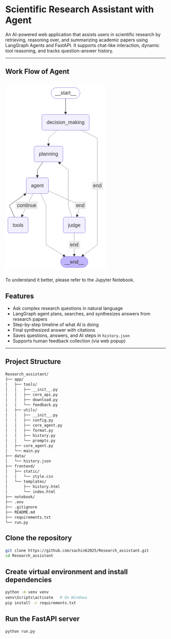 # Scientific Research Assistant with Agent
An AI-powered web application that assists users in scientific research by retrieving, reasoning over, and summarizing academic papers using LangGraph Agents and FastAPI. It supports chat-like interaction, dynamic tool reasoning, and tracks question-answer history.

---
## Work Flow of Agent
![Workflow Image](workflow.png)
---
To understand it better, please refer to the Jupyter Notebook.
## Features

- Ask complex research questions in natural language
- LangGraph agent plans, searches, and synthesizes answers from research papers
- Step-by-step timeline of what AI is doing
- Final synthesized answer with citations
- Saves questions, answers, and AI steps in `history.json`
- Supports human feedback collection (via web popup)

---

##  Project Structure
```
Research_assistant/
├── app/
│   ├── tools/
│   │   ├── __init__.py
│   │   ├── core_api.py
│   │   ├── download.py
│   │   └── feedback.py
│   ├── utils/
│   │   ├── __init__.py
│   │   ├── config.py
│   │   ├── core_agent.py
│   │   ├── format.py
│   │   ├── history.py
│   │   └── prompts.py
│   ├── core_agent.py   
│   └── main.py
├── data/
│   └── history.json
├── frontend/
│   ├── static/
│   │   └── style.css
│   └── templates/
│       ├── history.html
│       └── index.html
├── notebook/ 
├── .env
├── .gitignore
├── README.md
├── requirements.txt
└── run.py
```
## Clone the repository
```bash
git clone https://github.com/sachin62025/Research_assistant.git
cd Research_assistant
```
##  Create virtual environment and install dependencies
```bash
python -m venv venv
venv\Scripts\activate   # On Windows
pip install -r requirements.txt
```
## Run the FastAPI server
```bash
python run.py
```
